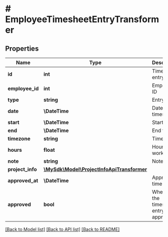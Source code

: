 # # EmployeeTimesheetEntryTransformer

## Properties

Name | Type | Description | Notes
------------ | ------------- | ------------- | -------------
**id** | **int** | Timesheet entry ID | [optional]
**employee_id** | **int** | Employee ID | [optional]
**type** | **string** | Entry type | [optional]
**date** | **\DateTime** | Date of the timesheet | [optional]
**start** | **\DateTime** | Start time | [optional]
**end** | **\DateTime** | End time | [optional]
**timezone** | **string** | Timezone | [optional]
**hours** | **float** | Hours worked | [optional]
**note** | **string** | Note | [optional]
**project_info** | [**\MySdk\Model\ProjectInfoApiTransformer**](ProjectInfoApiTransformer.md) |  | [optional]
**approved_at** | **\DateTime** | Approved time | [optional]
**approved** | **bool** | Whether the timesheet entry is approved | [optional]

[[Back to Model list]](../../README.md#models) [[Back to API list]](../../README.md#endpoints) [[Back to README]](../../README.md)
